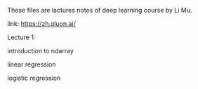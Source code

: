These files are lactures notes of deep learning course by Li Mu.

link: https://zh.gluon.ai/

Lecture 1:

introduction to ndarray

linear regression

logistic  regression
